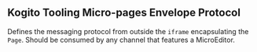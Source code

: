 Kogito Tooling Micro-pages Envelope Protocol
--

Defines the messaging protocol from outside the `iframe` encapsulating the `Page`. Should be consumed by any channel that features a MicroEditor.